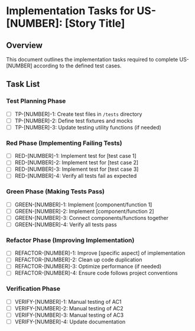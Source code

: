 # Implementation Tasks for US-[NUMBER]: [Story Title]

## Overview
This document outlines the implementation tasks required to complete US-[NUMBER] according to the defined test cases.

## Task List

### Test Planning Phase

- [ ] TP-[NUMBER]-1: Create test files in `/tests` directory
- [ ] TP-[NUMBER]-2: Define test fixtures and mocks
- [ ] TP-[NUMBER]-3: Update testing utility functions (if needed)

### Red Phase (Implementing Failing Tests)

- [ ] RED-[NUMBER]-1: Implement test for [test case 1]
- [ ] RED-[NUMBER]-2: Implement test for [test case 2]
- [ ] RED-[NUMBER]-3: Implement test for [test case 3]
- [ ] RED-[NUMBER]-4: Verify all tests fail as expected

### Green Phase (Making Tests Pass)

- [ ] GREEN-[NUMBER]-1: Implement [component/function 1]
- [ ] GREEN-[NUMBER]-2: Implement [component/function 2]
- [ ] GREEN-[NUMBER]-3: Connect components/functions together
- [ ] GREEN-[NUMBER]-4: Verify all tests pass

### Refactor Phase (Improving Implementation)

- [ ] REFACTOR-[NUMBER]-1: Improve [specific aspect] of implementation
- [ ] REFACTOR-[NUMBER]-2: Clean up code duplication
- [ ] REFACTOR-[NUMBER]-3: Optimize performance (if needed)
- [ ] REFACTOR-[NUMBER]-4: Ensure code follows project conventions

### Verification Phase

- [ ] VERIFY-[NUMBER]-1: Manual testing of AC1
- [ ] VERIFY-[NUMBER]-2: Manual testing of AC2
- [ ] VERIFY-[NUMBER]-3: Manual testing of AC3
- [ ] VERIFY-[NUMBER]-4: Update documentation
